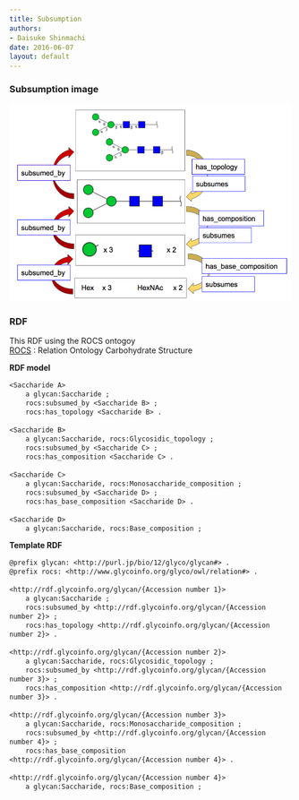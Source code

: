 ```yaml
---
title: Subsumption
authors:
- Daisuke Shinmachi
date: 2016-06-07
layout: default
---
```


### Subsumption image

![Subsumption](/images/system/subsumption.png)



### RDF 

This RDF using the ROCS ontogoy  
[ROCS](https://bitbucket.org/glycosw/glycanrelationontology) : Relation Ontology Carbohydrate Structure


**RDF model**

```
<Saccharide A>
	a glycan:Saccharide ;
	rocs:subsumed_by <Saccharide B> ;
	rocs:has_topology <Saccharide B> .

<Saccharide B>
	a glycan:Saccharide, rocs:Glycosidic_topology ;
	rocs:subsumed_by <Saccharide C> ;
	rocs:has_composition <Saccharide C> .

<Saccharide C>
	a glycan:Saccharide, rocs:Monosaccharide_composition ;
	rocs:subsumed_by <Saccharide D> ;
	rocs:has_base_composition <Saccharide D> .

<Saccharide D>
	a glycan:Saccharide, rocs:Base_composition ;
```



**Template RDF**

```
@prefix glycan: <http://purl.jp/bio/12/glyco/glycan#> .
@prefix rocs: <http://www.glycoinfo.org/glyco/owl/relation#> .

<http://rdf.glycoinfo.org/glycan/{Accession number 1}>
	a glycan:Saccharide ;
	rocs:subsumed_by <http://rdf.glycoinfo.org/glycan/{Accession number 2}> ;
	rocs:has_topology <http://rdf.glycoinfo.org/glycan/{Accession number 2}> .

<http://rdf.glycoinfo.org/glycan/{Accession number 2}>
	a glycan:Saccharide, rocs:Glycosidic_topology ;
	rocs:subsumed_by <http://rdf.glycoinfo.org/glycan/{Accession number 3}> ;
	rocs:has_composition <http://rdf.glycoinfo.org/glycan/{Accession number 3}> .

<http://rdf.glycoinfo.org/glycan/{Accession number 3}>
	a glycan:Saccharide, rocs:Monosaccharide_composition ;
	rocs:subsumed_by <http://rdf.glycoinfo.org/glycan/{Accession number 4}> ;
	rocs:has_base_composition <http://rdf.glycoinfo.org/glycan/{Accession number 4}> .

<http://rdf.glycoinfo.org/glycan/{Accession number 4}>
	a glycan:Saccharide, rocs:Base_composition ;
```


